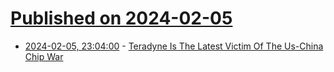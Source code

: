 # [Published on 2024-02-05](index.md)

* [2024-02-05, 23:04:00](https://soylentnews.org/article.pl?sid=24/02/05/0925242&from=rss) - [Teradyne Is The Latest Victim Of The Us-China Chip War ](https://soylentnews.org/article.pl?sid=24/02/05/0925242&from=rss)
